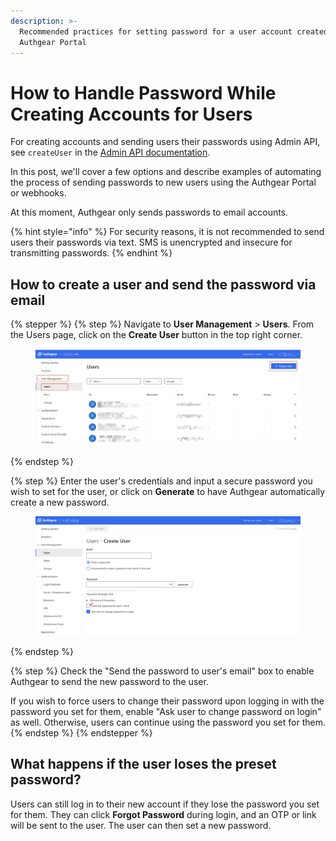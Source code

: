 ```yaml
---
description: >-
  Recommended practices for setting password for a user account created on the
  Authgear Portal
---
```


# How to Handle Password While Creating Accounts for Users

For creating accounts and sending users their passwords using Admin API, see `createUser` in the [Admin API documentation](../../../api-reference/apis/admin-api/api-queries-and-mutations.md#id-2.3.-createuser).&#x20;

In this post, we'll cover a few options and describe examples of automating the process of sending passwords to new users using the Authgear Portal or webhooks.

At this moment, Authgear only sends passwords to email accounts.&#x20;

{% hint style="info" %}
For security reasons, it is not recommended to send users their passwords via text. SMS is unencrypted and insecure for transmitting passwords.
{% endhint %}

## How to create a user and send the password via email

{% stepper %}
{% step %}
Navigate to **User Management** > **Users**. From the Users page, click on the **Create User** button in the top right corner.

<figure><img src="../../../.gitbook/assets/authgear-user-management.png" alt=""><figcaption></figcaption></figure>


{% endstep %}

{% step %}
Enter the user's credentials and input a secure password you wish to set for the user, or click on **Generate** to have Authgear automatically create a new password.

<figure><img src="../../../.gitbook/assets/authgear-create-user-send-mail.png" alt=""><figcaption></figcaption></figure>


{% endstep %}

{% step %}
Check the "Send the password to user's email" box to enable Authgear to send the new password to the user.

If you wish to force users to change their password upon logging in with the password you set for them, enable "Ask user to change password on login" as well. Otherwise, users can continue using the password you set for them.
{% endstep %}
{% endstepper %}

## What happens if the user loses the preset password?

Users can still log in to their new account if they lose the password you set for them. They can click **Forgot Password** during login, and an OTP or link will be sent to the user. The user can then set a new password.
